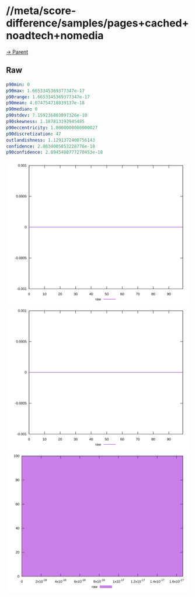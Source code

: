 
# //meta/score-difference/samples/pages+cached+noadtech+nomedia

[→ Parent](../..)


## Raw


```yaml
p90min: 0
p90max: 1.6653345369377347e-17
p90range: 1.6653345369377347e-17
p90mean: 4.074754718039137e-18
p90median: 0
p90stdev: 7.159236803097326e-18
p90skewness: 1.187813193945485
p90eccentricity: 1.0000000000000027
p90discretization: 47
outlandishness: 1.1291372400756143
confidence: 2.8634005853228776e-18
p90confidence: 2.8945488777270453e-18

```

![PLOT: raw-values](./raw/values.svg)![PLOT: raw-sorted](./raw/sorted.svg)![PLOT: raw-histogram](./raw/histogram.svg)